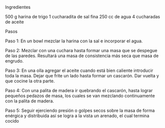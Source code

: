 Ingredientes 

500 g harina de trigo
1 cucharadita de sal fina
250 cc de agua
4 cucharadas de aceite

Pasos

Paso 1: En un bowl mezclar la harina con la sal e incorporar el agua.

Paso 2: Mezclar con una cuchara hasta formar una masa que se despegue de las paredes. Resultará una masa de consistencia más seca que masa de engrudo.

Paso 3: En una olla agregar el aceite cuando está bien caliente introducir toda la masa. Dejar que frite un lado hasta formar un cascarón. Dar vuelta y que cocine la otra parte.

Paso 4: Con una palita de madera ir quebrando el cascarón, hasta lograr pequeños pedazos de masa, los cuales se van mezclando continuamente con la palita de madera.

Paso 5: Seguir ejerciendo presión o golpes secos sobre la masa de forma enérgica y distribuida así se logra a la vista un arenado, el cual termina cocido